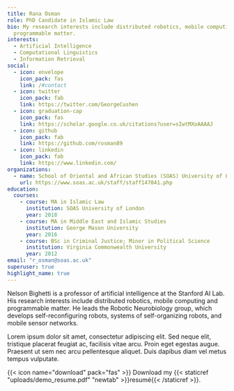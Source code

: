 ```yaml
---
title: Rana Osman
role: PhD Candidate in Islamic Law
bio: My research interests include distributed robotics, mobile computing and
  programmable matter.
interests:
  - Artificial Intelligence
  - Computational Linguistics
  - Information Retrieval
social:
  - icon: envelope
    icon_pack: fas
    link: /#contact
  - icon: twitter
    icon_pack: fab
    link: https://twitter.com/GeorgeCushen
  - icon: graduation-cap
    icon_pack: fas
    link: https://scholar.google.co.uk/citations?user=sIwtMXoAAAAJ
  - icon: github
    icon_pack: fab
    link: https://github.com/rosman89
  - icon: linkedin
    icon_pack: fab
    link: https://www.linkedin.com/
organizations:
  - name: School of Oriental and African Studies (SOAS) University of London
    url: https://www.soas.ac.uk/staff/staff147041.php
education:
  courses:
    - course: MA in Islamic Law
      institution: SOAS University of London
      year: 2018
    - course: MA in Middle East and Islamic Studies
      institution: George Mason University
      year: 2016
    - course: BSc in Criminal Justice; Minor in Political Science
      institution: Virginia Commonwealth University
      year: 2012
email: "r_osman@soas.ac.uk"
superuser: true
highlight_name: true
---
```


Nelson Bighetti is a professor of artificial intelligence at the Stanford AI Lab. His research interests include distributed robotics, mobile computing and programmable matter. He leads the Robotic Neurobiology group, which develops self-reconfiguring robots, systems of self-organizing robots, and mobile sensor networks.

Lorem ipsum dolor sit amet, consectetur adipiscing elit. Sed neque elit, tristique placerat feugiat ac, facilisis vitae arcu. Proin eget egestas augue. Praesent ut sem nec arcu pellentesque aliquet. Duis dapibus diam vel metus tempus vulputate.

{{< icon name="download" pack="fas" >}} Download my {{< staticref "uploads/demo_resume.pdf" "newtab" >}}resumé{{< /staticref >}}.
